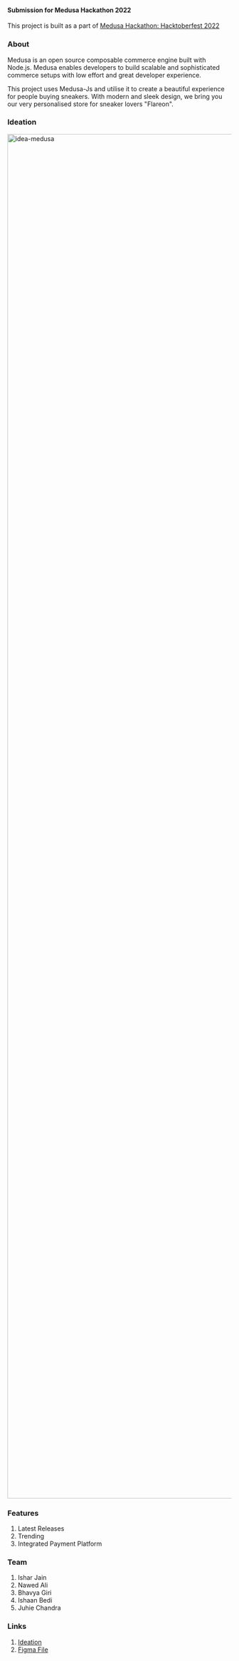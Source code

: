 #### Submission for Medusa Hackathon 2022 

This project is built as a part of  [Medusa Hackathon: Hacktoberfest 2022](https://medusajs.com/blog/medusa-hackathon/) 

### About

Medusa is an open source composable commerce engine built with Node.js. Medusa enables developers to build scalable and sophisticated commerce setups with low effort and great developer experience.

This project uses Medusa-Js and utilise it to create a beautiful experience for people buying sneakers. With modern and sleek design, we bring you our very personalised store for sneaker lovers "Flareon".

### Ideation

<img width="3065" alt="idea-medusa" src="https://user-images.githubusercontent.com/75068056/197403931-08769705-b807-4d3d-8525-5d0b7898d45e.png">

### Features

1. Latest Releases
2. Trending
3. Integrated Payment Platform

### Team

1. Ishar Jain
2. Nawed Ali
3. Bhavya Giri
4. Ishaan Bedi
5. Juhie Chandra

### Links

1. [Ideation](https://www.tldraw.com/r/93234018-0c6b-4b21-0d6c-f0e4f4567ac6)
2. [Figma File](https://www.figma.com/file/w27AjLLORK5X84o5Iwi6Fx/Untitled?node-id=70:2)

